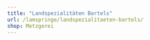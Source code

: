 ```yaml
---
title: "Landspezialitäten Bartels"
url: /lamspringe/landspezialitaeten-bartels/
shop: Metzgerei
---
```

